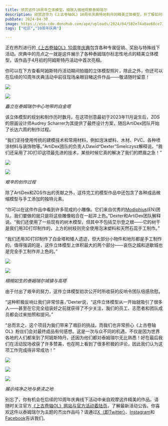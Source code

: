 ```yaml
---
title: 欣赏这件10周年立体模型，细致入微地观察泰姆瑞尔
description: 欣赏这件为《上古卷轴OL》10周年庆典特地制作的精美立体模型，并了解如何前往现场亲自观看！
pubDate: 2024-04-30
image: https://eso-cdn.denohub.com/ape/uploads/2024/04/582e74a0ae68ce711a04a18db0dbe401.jpg
tags: ["社区","10周年庆典"]

---
```


正在热烈进行的[《上古卷轴OL》10周年庆典](https://www.elderscrollsonline.com/cn/anniversary)包含各种专属促销、奖励与特殊线下活动。庆典中的亮点之一就是这件展示了各种泰姆瑞尔标志性地点的精美立体模型，该作品于4月初的阿姆斯特丹活动中首次亮相。

你可以在下方查看阿姆斯特丹活动期间拍摄的立体模型照片，除此之外，你还可以在后续的10周年庆典活动中前往现场亲眼目睹这件作品——敬请随时留意！

![](https://eso-cdn.denohub.com/ape/uploads/2024/04/3cbd44073841f6a561643eb9645b305b.jpg)

![](https://eso-cdn.denohub.com/ape/uploads/2024/04/71ed74b9ba2edc3c9707a17bb6298eb1.jpg)

<p class="text-gray-500 text-sm text-center"><i>矗立在泰姆瑞尔中心地带的白金塔</i></p>

该立体模型的规划和制作历时数月。在这项创意最初于2023年11月诞生后，ZOS的原画设计师Audrey
Scharrer为其提供了最终设计方案，随后ArtiDex团队开始了长达六周的制作过程。 

“我们坚持使用传统的建模技术和常用材料，例如泡沫塑料、木材、PVC、各种喷涂材料与装饰物等。”ArtiDex团队的负责人Dawid“Dexter”Smelczysz解释说。“我们还采用了3D打印这项最先进的技术，某些时候它真的解决了我们的燃眉之急！”

![](https://eso-cdn.denohub.com/ape/uploads/2024/04/149ff1b1b031cdea3771747bd51cb0af.jpg)

![](https://eso-cdn.denohub.com/ape/uploads/2024/04/9208f2e4d191815d7aa08bf845cfaca7.jpg)

<p class="text-gray-500 text-sm text-center"><i>艰辛的创作过程</i></p>

除了ArtiDex和ZOS作出的贡献之外，这件完工的模型作品中还包含了各种成品微缩模型与手工添加的独特元素。

“你可以在这件作品中看到许多现成的小雕像。它们来自优秀的[Modiphius](https://www.modiphius.net/en-us/pages/elder-scrolls)(EN)团队，我们要做的就只是将这些雕像粘合在一起并上色。”Dexter和ArtiDex团队解释说。“我们还使用了一些现有的树木模型，但其中不包括艾尔登之根——它的树干是我们用3D打印制作的，上方的树枝则完全使用泡沫塑料和天然石蕊手工制作。”

“我们还用3D打印制作了白金塔和矮人遗迹，但大部分小物件和地形都是手工制作的。值得强调的是，这件立体模型上体积最大的两个部分——哀伤之城和途歇城也是完全手工制作并上色的。”

![](https://eso-cdn.denohub.com/ape/uploads/2024/04/1defcafda746ca6d3cfae9ed48343e25.jpg)

![](https://eso-cdn.denohub.com/ape/uploads/2024/04/23a9bb1addfca284819c213a4b344e88.jpg)

<p class="text-gray-500 text-sm text-center"><i>栩栩如生的泰姆瑞尔城镇与高塔</i></p>

由于付出了艰辛的努力，这件立体模型初次公开时所收获的反响令团队倍感欣慰。

“这种积极反响让我们非常惊喜，”Dexter说，“这件立体模型从一开始就吸引了很多人——甚至在它完全组装好之前就获得了不少关注，我们的员工、志愿者和团队成员都会过来拍照和提问。”

“总而言之，这个项目为我们带来了艰巨的挑战，而我们也非常担心《上古卷轴OL》粉丝们会对最终成品有何感想。这是一次与众不同的机遇，不仅是因为世界各地的人们都来到了阿姆斯特丹，还因为他们都对泰姆瑞尔无比熟悉！好在最后我们在活动现场收获了许多赞美，也在网上看到了很多积极的评论，因此我们认为这项工作完成得非常成功！”

![](https://eso-cdn.denohub.com/ape/uploads/2024/04/a84a402293398e6fd5d11cb62f8583e1.jpg)

![](https://eso-cdn.denohub.com/ape/uploads/2024/04/f7c59e27e4185b67f0317675a51f6afc.jpg)

![](https://eso-cdn.denohub.com/ape/uploads/2024/04/d456bb296f9dec174d8987901af6ddaa.jpg)

<p class="text-gray-500 text-sm text-center"><i>展示纯净之地与亵渎之地</i></p>

别忘了，你有机会在后续的10周年庆典线下活动中亲自观摩这件精美的作品。请随时关注官方[《上古卷轴OL》网站与官方活动着陆页](https://www.elderscrollsonline.com/cn/anniversary)，了解最新活动公告。你喜欢这件以泰姆瑞尔为主题的杰出作品吗？请通过[X（即Twitter）](https://twitter.com/TESOnline)、[Instagram](https://www.instagram.com/elderscrollsonline/)和[Facebook](https://www.facebook.com/elderscrollsonline)告诉我们。 
